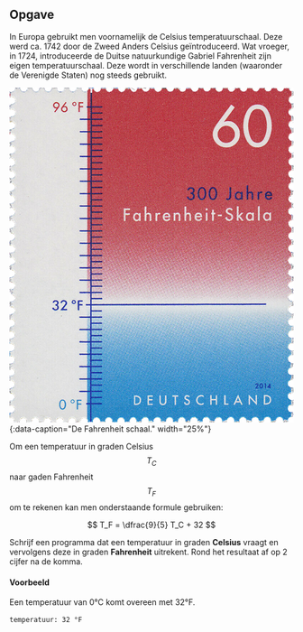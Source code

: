 ## Opgave
In Europa gebruikt men voornamelijk de Celsius temperatuurschaal. Deze werd ca. 1742 door de Zweed Anders Celsius geïntroduceerd. Wat vroeger, in 1724, introduceerde de Duitse natuurkundige Gabriel Fahrenheit zijn eigen temperatuurschaal. Deze wordt in verschillende landen (waaronder de Verenigde Staten) nog steeds gebruikt.

![fahrenheit](media/fahrenheit.png "fahrenheit"){:data-caption="De Fahrenheit schaal." width="25%"}

Om een temperatuur in graden Celsius $$T_C$$ naar gaden Fahrenheit $$T_F$$ om te rekenen kan men onderstaande formule gebruiken:

$$
    T_F = \dfrac{9}{5} T_C + 32
$$

Schrijf een programma dat een temperatuur in graden **Celsius** vraagt en vervolgens deze in graden **Fahrenheit** uitrekent. Rond het resultaat af op 2 cijfer na de komma.

#### Voorbeeld
Een temperatuur van 0°C komt overeen met 32°F.
```
temperatuur: 32 °F
```